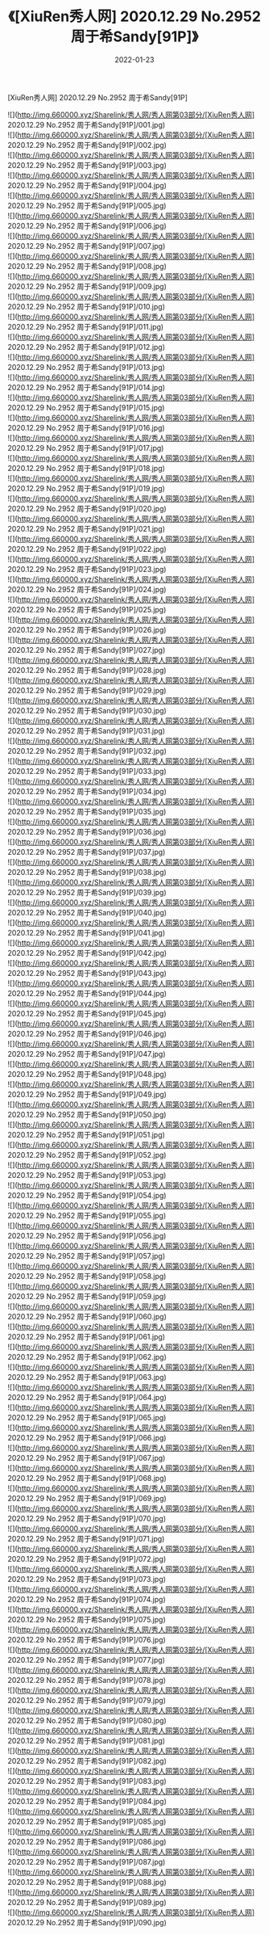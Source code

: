﻿---
layout: post
title:  《[XiuRen秀人网] 2020.12.29 No.2952 周于希Sandy[91P]》
date:   2022-01-23
img: http://img.660000.xyz/Sharelink/秀人网/秀人网第03部分/[XiuRen秀人网] 2020.12.29 No.2952 周于希Sandy[91P]/000.jpg
categories: [美女, 清纯, 唯美]
---

[XiuRen秀人网] 2020.12.29 No.2952 周于希Sandy[91P]

  ![](http://img.660000.xyz/Sharelink/秀人网/秀人网第03部分/[XiuRen秀人网] 2020.12.29 No.2952 周于希Sandy[91P]/001.jpg) <br> ![](http://img.660000.xyz/Sharelink/秀人网/秀人网第03部分/[XiuRen秀人网] 2020.12.29 No.2952 周于希Sandy[91P]/002.jpg) <br> ![](http://img.660000.xyz/Sharelink/秀人网/秀人网第03部分/[XiuRen秀人网] 2020.12.29 No.2952 周于希Sandy[91P]/003.jpg) <br> ![](http://img.660000.xyz/Sharelink/秀人网/秀人网第03部分/[XiuRen秀人网] 2020.12.29 No.2952 周于希Sandy[91P]/004.jpg) <br> ![](http://img.660000.xyz/Sharelink/秀人网/秀人网第03部分/[XiuRen秀人网] 2020.12.29 No.2952 周于希Sandy[91P]/005.jpg) <br> ![](http://img.660000.xyz/Sharelink/秀人网/秀人网第03部分/[XiuRen秀人网] 2020.12.29 No.2952 周于希Sandy[91P]/006.jpg) <br> ![](http://img.660000.xyz/Sharelink/秀人网/秀人网第03部分/[XiuRen秀人网] 2020.12.29 No.2952 周于希Sandy[91P]/007.jpg) <br> ![](http://img.660000.xyz/Sharelink/秀人网/秀人网第03部分/[XiuRen秀人网] 2020.12.29 No.2952 周于希Sandy[91P]/008.jpg) <br> ![](http://img.660000.xyz/Sharelink/秀人网/秀人网第03部分/[XiuRen秀人网] 2020.12.29 No.2952 周于希Sandy[91P]/009.jpg) <br> ![](http://img.660000.xyz/Sharelink/秀人网/秀人网第03部分/[XiuRen秀人网] 2020.12.29 No.2952 周于希Sandy[91P]/010.jpg) <br> ![](http://img.660000.xyz/Sharelink/秀人网/秀人网第03部分/[XiuRen秀人网] 2020.12.29 No.2952 周于希Sandy[91P]/011.jpg) <br> ![](http://img.660000.xyz/Sharelink/秀人网/秀人网第03部分/[XiuRen秀人网] 2020.12.29 No.2952 周于希Sandy[91P]/012.jpg) <br> ![](http://img.660000.xyz/Sharelink/秀人网/秀人网第03部分/[XiuRen秀人网] 2020.12.29 No.2952 周于希Sandy[91P]/013.jpg) <br> ![](http://img.660000.xyz/Sharelink/秀人网/秀人网第03部分/[XiuRen秀人网] 2020.12.29 No.2952 周于希Sandy[91P]/014.jpg) <br> ![](http://img.660000.xyz/Sharelink/秀人网/秀人网第03部分/[XiuRen秀人网] 2020.12.29 No.2952 周于希Sandy[91P]/015.jpg) <br> ![](http://img.660000.xyz/Sharelink/秀人网/秀人网第03部分/[XiuRen秀人网] 2020.12.29 No.2952 周于希Sandy[91P]/016.jpg) <br> ![](http://img.660000.xyz/Sharelink/秀人网/秀人网第03部分/[XiuRen秀人网] 2020.12.29 No.2952 周于希Sandy[91P]/017.jpg) <br> ![](http://img.660000.xyz/Sharelink/秀人网/秀人网第03部分/[XiuRen秀人网] 2020.12.29 No.2952 周于希Sandy[91P]/018.jpg) <br> ![](http://img.660000.xyz/Sharelink/秀人网/秀人网第03部分/[XiuRen秀人网] 2020.12.29 No.2952 周于希Sandy[91P]/019.jpg) <br> ![](http://img.660000.xyz/Sharelink/秀人网/秀人网第03部分/[XiuRen秀人网] 2020.12.29 No.2952 周于希Sandy[91P]/020.jpg) <br> ![](http://img.660000.xyz/Sharelink/秀人网/秀人网第03部分/[XiuRen秀人网] 2020.12.29 No.2952 周于希Sandy[91P]/021.jpg) <br> ![](http://img.660000.xyz/Sharelink/秀人网/秀人网第03部分/[XiuRen秀人网] 2020.12.29 No.2952 周于希Sandy[91P]/022.jpg) <br> ![](http://img.660000.xyz/Sharelink/秀人网/秀人网第03部分/[XiuRen秀人网] 2020.12.29 No.2952 周于希Sandy[91P]/023.jpg) <br> ![](http://img.660000.xyz/Sharelink/秀人网/秀人网第03部分/[XiuRen秀人网] 2020.12.29 No.2952 周于希Sandy[91P]/024.jpg) <br> ![](http://img.660000.xyz/Sharelink/秀人网/秀人网第03部分/[XiuRen秀人网] 2020.12.29 No.2952 周于希Sandy[91P]/025.jpg) <br> ![](http://img.660000.xyz/Sharelink/秀人网/秀人网第03部分/[XiuRen秀人网] 2020.12.29 No.2952 周于希Sandy[91P]/026.jpg) <br> ![](http://img.660000.xyz/Sharelink/秀人网/秀人网第03部分/[XiuRen秀人网] 2020.12.29 No.2952 周于希Sandy[91P]/027.jpg) <br> ![](http://img.660000.xyz/Sharelink/秀人网/秀人网第03部分/[XiuRen秀人网] 2020.12.29 No.2952 周于希Sandy[91P]/028.jpg) <br> ![](http://img.660000.xyz/Sharelink/秀人网/秀人网第03部分/[XiuRen秀人网] 2020.12.29 No.2952 周于希Sandy[91P]/029.jpg) <br> ![](http://img.660000.xyz/Sharelink/秀人网/秀人网第03部分/[XiuRen秀人网] 2020.12.29 No.2952 周于希Sandy[91P]/030.jpg) <br> ![](http://img.660000.xyz/Sharelink/秀人网/秀人网第03部分/[XiuRen秀人网] 2020.12.29 No.2952 周于希Sandy[91P]/031.jpg) <br> ![](http://img.660000.xyz/Sharelink/秀人网/秀人网第03部分/[XiuRen秀人网] 2020.12.29 No.2952 周于希Sandy[91P]/032.jpg) <br> ![](http://img.660000.xyz/Sharelink/秀人网/秀人网第03部分/[XiuRen秀人网] 2020.12.29 No.2952 周于希Sandy[91P]/033.jpg) <br> ![](http://img.660000.xyz/Sharelink/秀人网/秀人网第03部分/[XiuRen秀人网] 2020.12.29 No.2952 周于希Sandy[91P]/034.jpg) <br> ![](http://img.660000.xyz/Sharelink/秀人网/秀人网第03部分/[XiuRen秀人网] 2020.12.29 No.2952 周于希Sandy[91P]/035.jpg) <br> ![](http://img.660000.xyz/Sharelink/秀人网/秀人网第03部分/[XiuRen秀人网] 2020.12.29 No.2952 周于希Sandy[91P]/036.jpg) <br> ![](http://img.660000.xyz/Sharelink/秀人网/秀人网第03部分/[XiuRen秀人网] 2020.12.29 No.2952 周于希Sandy[91P]/037.jpg) <br> ![](http://img.660000.xyz/Sharelink/秀人网/秀人网第03部分/[XiuRen秀人网] 2020.12.29 No.2952 周于希Sandy[91P]/038.jpg) <br> ![](http://img.660000.xyz/Sharelink/秀人网/秀人网第03部分/[XiuRen秀人网] 2020.12.29 No.2952 周于希Sandy[91P]/039.jpg) <br> ![](http://img.660000.xyz/Sharelink/秀人网/秀人网第03部分/[XiuRen秀人网] 2020.12.29 No.2952 周于希Sandy[91P]/040.jpg) <br> ![](http://img.660000.xyz/Sharelink/秀人网/秀人网第03部分/[XiuRen秀人网] 2020.12.29 No.2952 周于希Sandy[91P]/041.jpg) <br> ![](http://img.660000.xyz/Sharelink/秀人网/秀人网第03部分/[XiuRen秀人网] 2020.12.29 No.2952 周于希Sandy[91P]/042.jpg) <br> ![](http://img.660000.xyz/Sharelink/秀人网/秀人网第03部分/[XiuRen秀人网] 2020.12.29 No.2952 周于希Sandy[91P]/043.jpg) <br> ![](http://img.660000.xyz/Sharelink/秀人网/秀人网第03部分/[XiuRen秀人网] 2020.12.29 No.2952 周于希Sandy[91P]/044.jpg) <br> ![](http://img.660000.xyz/Sharelink/秀人网/秀人网第03部分/[XiuRen秀人网] 2020.12.29 No.2952 周于希Sandy[91P]/045.jpg) <br> ![](http://img.660000.xyz/Sharelink/秀人网/秀人网第03部分/[XiuRen秀人网] 2020.12.29 No.2952 周于希Sandy[91P]/046.jpg) <br> ![](http://img.660000.xyz/Sharelink/秀人网/秀人网第03部分/[XiuRen秀人网] 2020.12.29 No.2952 周于希Sandy[91P]/047.jpg) <br> ![](http://img.660000.xyz/Sharelink/秀人网/秀人网第03部分/[XiuRen秀人网] 2020.12.29 No.2952 周于希Sandy[91P]/048.jpg) <br> ![](http://img.660000.xyz/Sharelink/秀人网/秀人网第03部分/[XiuRen秀人网] 2020.12.29 No.2952 周于希Sandy[91P]/049.jpg) <br> ![](http://img.660000.xyz/Sharelink/秀人网/秀人网第03部分/[XiuRen秀人网] 2020.12.29 No.2952 周于希Sandy[91P]/050.jpg) <br> ![](http://img.660000.xyz/Sharelink/秀人网/秀人网第03部分/[XiuRen秀人网] 2020.12.29 No.2952 周于希Sandy[91P]/051.jpg) <br> ![](http://img.660000.xyz/Sharelink/秀人网/秀人网第03部分/[XiuRen秀人网] 2020.12.29 No.2952 周于希Sandy[91P]/052.jpg) <br> ![](http://img.660000.xyz/Sharelink/秀人网/秀人网第03部分/[XiuRen秀人网] 2020.12.29 No.2952 周于希Sandy[91P]/053.jpg) <br> ![](http://img.660000.xyz/Sharelink/秀人网/秀人网第03部分/[XiuRen秀人网] 2020.12.29 No.2952 周于希Sandy[91P]/054.jpg) <br> ![](http://img.660000.xyz/Sharelink/秀人网/秀人网第03部分/[XiuRen秀人网] 2020.12.29 No.2952 周于希Sandy[91P]/055.jpg) <br> ![](http://img.660000.xyz/Sharelink/秀人网/秀人网第03部分/[XiuRen秀人网] 2020.12.29 No.2952 周于希Sandy[91P]/056.jpg) <br> ![](http://img.660000.xyz/Sharelink/秀人网/秀人网第03部分/[XiuRen秀人网] 2020.12.29 No.2952 周于希Sandy[91P]/057.jpg) <br> ![](http://img.660000.xyz/Sharelink/秀人网/秀人网第03部分/[XiuRen秀人网] 2020.12.29 No.2952 周于希Sandy[91P]/058.jpg) <br> ![](http://img.660000.xyz/Sharelink/秀人网/秀人网第03部分/[XiuRen秀人网] 2020.12.29 No.2952 周于希Sandy[91P]/059.jpg) <br> ![](http://img.660000.xyz/Sharelink/秀人网/秀人网第03部分/[XiuRen秀人网] 2020.12.29 No.2952 周于希Sandy[91P]/060.jpg) <br> ![](http://img.660000.xyz/Sharelink/秀人网/秀人网第03部分/[XiuRen秀人网] 2020.12.29 No.2952 周于希Sandy[91P]/061.jpg) <br> ![](http://img.660000.xyz/Sharelink/秀人网/秀人网第03部分/[XiuRen秀人网] 2020.12.29 No.2952 周于希Sandy[91P]/062.jpg) <br> ![](http://img.660000.xyz/Sharelink/秀人网/秀人网第03部分/[XiuRen秀人网] 2020.12.29 No.2952 周于希Sandy[91P]/063.jpg) <br> ![](http://img.660000.xyz/Sharelink/秀人网/秀人网第03部分/[XiuRen秀人网] 2020.12.29 No.2952 周于希Sandy[91P]/064.jpg) <br> ![](http://img.660000.xyz/Sharelink/秀人网/秀人网第03部分/[XiuRen秀人网] 2020.12.29 No.2952 周于希Sandy[91P]/065.jpg) <br> ![](http://img.660000.xyz/Sharelink/秀人网/秀人网第03部分/[XiuRen秀人网] 2020.12.29 No.2952 周于希Sandy[91P]/066.jpg) <br> ![](http://img.660000.xyz/Sharelink/秀人网/秀人网第03部分/[XiuRen秀人网] 2020.12.29 No.2952 周于希Sandy[91P]/067.jpg) <br> ![](http://img.660000.xyz/Sharelink/秀人网/秀人网第03部分/[XiuRen秀人网] 2020.12.29 No.2952 周于希Sandy[91P]/068.jpg) <br> ![](http://img.660000.xyz/Sharelink/秀人网/秀人网第03部分/[XiuRen秀人网] 2020.12.29 No.2952 周于希Sandy[91P]/069.jpg) <br> ![](http://img.660000.xyz/Sharelink/秀人网/秀人网第03部分/[XiuRen秀人网] 2020.12.29 No.2952 周于希Sandy[91P]/070.jpg) <br> ![](http://img.660000.xyz/Sharelink/秀人网/秀人网第03部分/[XiuRen秀人网] 2020.12.29 No.2952 周于希Sandy[91P]/071.jpg) <br> ![](http://img.660000.xyz/Sharelink/秀人网/秀人网第03部分/[XiuRen秀人网] 2020.12.29 No.2952 周于希Sandy[91P]/072.jpg) <br> ![](http://img.660000.xyz/Sharelink/秀人网/秀人网第03部分/[XiuRen秀人网] 2020.12.29 No.2952 周于希Sandy[91P]/073.jpg) <br> ![](http://img.660000.xyz/Sharelink/秀人网/秀人网第03部分/[XiuRen秀人网] 2020.12.29 No.2952 周于希Sandy[91P]/074.jpg) <br> ![](http://img.660000.xyz/Sharelink/秀人网/秀人网第03部分/[XiuRen秀人网] 2020.12.29 No.2952 周于希Sandy[91P]/075.jpg) <br> ![](http://img.660000.xyz/Sharelink/秀人网/秀人网第03部分/[XiuRen秀人网] 2020.12.29 No.2952 周于希Sandy[91P]/076.jpg) <br> ![](http://img.660000.xyz/Sharelink/秀人网/秀人网第03部分/[XiuRen秀人网] 2020.12.29 No.2952 周于希Sandy[91P]/077.jpg) <br> ![](http://img.660000.xyz/Sharelink/秀人网/秀人网第03部分/[XiuRen秀人网] 2020.12.29 No.2952 周于希Sandy[91P]/078.jpg) <br> ![](http://img.660000.xyz/Sharelink/秀人网/秀人网第03部分/[XiuRen秀人网] 2020.12.29 No.2952 周于希Sandy[91P]/079.jpg) <br> ![](http://img.660000.xyz/Sharelink/秀人网/秀人网第03部分/[XiuRen秀人网] 2020.12.29 No.2952 周于希Sandy[91P]/080.jpg) <br> ![](http://img.660000.xyz/Sharelink/秀人网/秀人网第03部分/[XiuRen秀人网] 2020.12.29 No.2952 周于希Sandy[91P]/081.jpg) <br> ![](http://img.660000.xyz/Sharelink/秀人网/秀人网第03部分/[XiuRen秀人网] 2020.12.29 No.2952 周于希Sandy[91P]/082.jpg) <br> ![](http://img.660000.xyz/Sharelink/秀人网/秀人网第03部分/[XiuRen秀人网] 2020.12.29 No.2952 周于希Sandy[91P]/083.jpg) <br> ![](http://img.660000.xyz/Sharelink/秀人网/秀人网第03部分/[XiuRen秀人网] 2020.12.29 No.2952 周于希Sandy[91P]/084.jpg) <br> ![](http://img.660000.xyz/Sharelink/秀人网/秀人网第03部分/[XiuRen秀人网] 2020.12.29 No.2952 周于希Sandy[91P]/085.jpg) <br> ![](http://img.660000.xyz/Sharelink/秀人网/秀人网第03部分/[XiuRen秀人网] 2020.12.29 No.2952 周于希Sandy[91P]/086.jpg) <br> ![](http://img.660000.xyz/Sharelink/秀人网/秀人网第03部分/[XiuRen秀人网] 2020.12.29 No.2952 周于希Sandy[91P]/087.jpg) <br> ![](http://img.660000.xyz/Sharelink/秀人网/秀人网第03部分/[XiuRen秀人网] 2020.12.29 No.2952 周于希Sandy[91P]/088.jpg) <br> ![](http://img.660000.xyz/Sharelink/秀人网/秀人网第03部分/[XiuRen秀人网] 2020.12.29 No.2952 周于希Sandy[91P]/089.jpg) <br> ![](http://img.660000.xyz/Sharelink/秀人网/秀人网第03部分/[XiuRen秀人网] 2020.12.29 No.2952 周于希Sandy[91P]/090.jpg) <br>